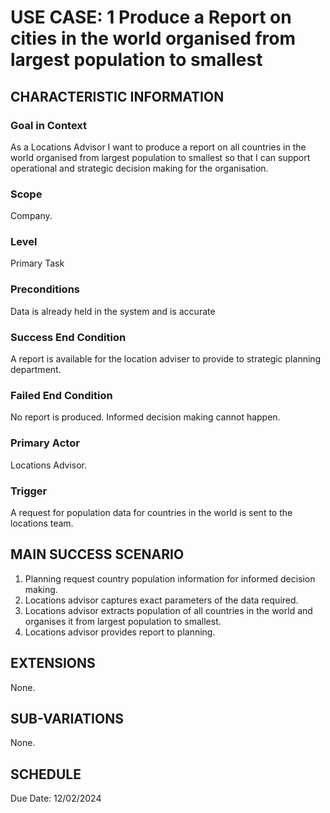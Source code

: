 # USE CASE: 1 Produce a Report on cities in the world organised from largest population to smallest

## CHARACTERISTIC INFORMATION

### Goal in Context

As a Locations Advisor I want to produce a report on all countries in the world organised from largest population to smallest so that I can support operational and strategic decision making for the organisation.

### Scope

Company.

### Level

Primary Task

### Preconditions

Data is already held in the system and is accurate

### Success End Condition

A report is available for the location adviser to provide to strategic planning department.

### Failed End Condition

No report is produced. Informed decision making cannot happen.

### Primary Actor

Locations Advisor.

### Trigger

A request for population data for countries in the world is sent to the locations team.

## MAIN SUCCESS SCENARIO

1. Planning request country population information for informed decision making.
2. Locations advisor captures exact parameters of the data required.
3. Locations advisor extracts population of all countries in the world and organises it from largest population to smallest.
4. Locations advisor provides report to planning.

## EXTENSIONS

None.

## SUB-VARIATIONS

None.

## SCHEDULE

Due Date: 12/02/2024
